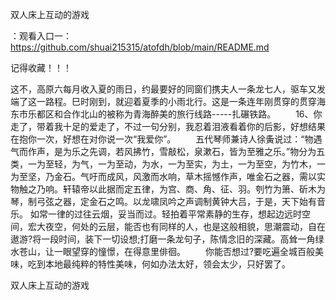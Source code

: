 双人床上互动的游戏

：观看入口一：https://github.com/shuai215315/atofdh/blob/main/README.md


记得收藏！！！



这不，高原六每月收入夏的雨日，约最要好的同窗们携夫人一条龙七人，驱车又发端了这一路程。巳时刚到，就迎着夏季的小雨北行。这是一条连年刚贯穿的贯穿海东市乐都区和合作北山的被称为青海醉美的旅行线路-----扎碾铁路。
　　16、你走了，带着我十足的爱走了，不过一句分别，我忍着泪液看着你的后影，好想结果在抱你一次，好想在对你说一次“我爱你”。
　　五代琴师兼诗人徐夤说过：“物遇气而作声，是为乐之先调，若风拂竹，雪敲松，泉漱石，皆为至雅之乐。”物分为五类，一为至轻，为气，一为至动，为水，一为至实，为土，一为至空，为竹木，一为至坚，乃金石。气吁而成风，风激而水响，草木摇憾作声，唯金石之器，需以实物触之乃响。轩辕帝以此据而定五律，为宫、商、角、征、羽。刳竹为箫、斫木为琴，制弓弦之器，定金石之鸣。以龙啸凤吟之声调制黄钟大吕，于是，天下始有音乐。
如常一律的过往云烟，妥当而过。轻拍着平常素静的生存，想起边远时空间，宏大夜空，何处的云层，能否也有同样的人，也是这般相貌，思潮震动，自在遨游?将一段时间，装下一切设想;打磨一条龙句子，陈情念旧的深藏。高耸一角绿水苍山，让一眼望穿的憧憬，在得意里俳徊。
　　你能否想过?要吃遍全城百般美味，吃到本地最纯粹的特性美味，何如办法太好，领会太少，只好罢了。







双人床上互动的游戏
